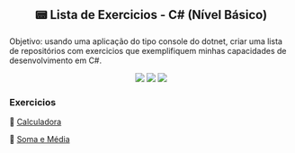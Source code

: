 ## <h2 align="center">:pager: Lista de Exercicios - C# (Nível Básico) </h2>
Objetivo: usando uma aplicação do tipo console do dotnet, criar uma lista de repositórios com exercicios que exemplifiquem minhas capacidades de desenvolvimento em C#.

<p align="center">
  <img src="https://img.shields.io/static/v1?label=.Net&message=framework&color=blue&style=for-the-badge&logo=.Net"/>  
  <img src="https://img.shields.io/static/v1?label=CSharp&message=language&color=blue&style=for-the-badge&logo=CSharp"/>  
  <img src="http://img.shields.io/static/v1?label=STATUS&message=ANDAMENTO&color=yellow&style=for-the-badge"/>
</p>

### Exercicios 

:small_blue_diamond: [Calculadora](https://github.com/viniciusgdfurtado/ExerciciosCSharp/tree/main/Calculadora)

:small_blue_diamond: [Soma e Média](https://github.com/viniciusgdfurtado/ExerciciosCSharp/tree/main/Soma_Media)
